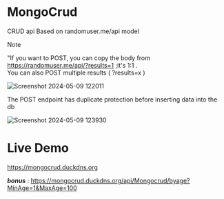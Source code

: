 # MongoCrud
CRUD api Based on randomuser.me/api model

> [!NOTE]
> "If you want to POST, you can copy the body from https://randomuser.me/api/?results=1 ;it's 1:1 .  
> You can also POST multiple results ( ?results=x )
> 
> ![Screenshot 2024-05-09 122011](https://github.com/SognoLucido/MongoCRUD-api/assets/123832236/bdea874a-3297-4a9f-b274-3b30deec3ecb)

The POST endpoint has duplicate protection before inserting data into the db


![Screenshot 2024-05-09 123930](https://github.com/SognoLucido/MongoCRUD-api/assets/123832236/7a0b9ca9-1a7d-4e54-a69c-9992dfc20657)

# Live Demo

https://mongocrud.duckdns.org

***bonus*** : https://mongocrud.duckdns.org/api/Mongocrud/byage?MinAge=1&MaxAge=100
